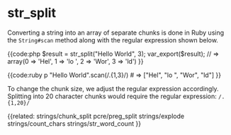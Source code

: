 # str_split

Converting a string into an array of separate chunks is done in Ruby using the
`String#scan` method along with the regular expression shown below.

{{code:php
    $result = str_split("Hello World", 3);
    var_export($result);
    // => array(0 => 'Hel', 1 => 'lo ', 2 => 'Wor', 3 => 'ld')
}}

{{code:ruby
    p "Hello World".scan(/.{1,3}/)
    # => ["Hel", "lo ", "Wor", "ld"]
}}

To change the chunk size, we adjust the regular expression accordingly.
Splitting into 20 character chunks would require the regular expression:
`/.{1,20}/`


{{related:
    strings/chunk_split
    pcre/preg_split
    strings/explode
    strings/count_chars
    strings/str_word_count
}}
